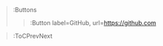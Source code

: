 <style>.container {padding-top: 96px !important;}</style>


> :Buttons
> > :Button label=GitHub, url=https://github.com

> :ToCPrevNext